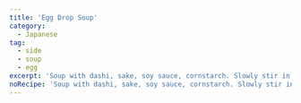 ```yaml
---
title: 'Egg Drop Soup'
category:
  - Japanese
tag:
  - side
  - soup
  - egg
excerpt: 'Soup with dashi, sake, soy sauce, cornstarch. Slowly stir in lightly beaten eggs.'
noRecipe: 'Soup with dashi, sake, soy sauce, cornstarch. Slowly stir in lightly beaten eggs.'
---
```

